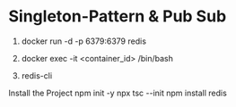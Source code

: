 # Singleton-Pattern & Pub Sub 

1. docker run -d -p 6379:6379 redis

2. docker exec -it <container_id> /bin/bash
3. redis-cli

Install the Project 
npm init -y
npx tsc --init
npm install redis
